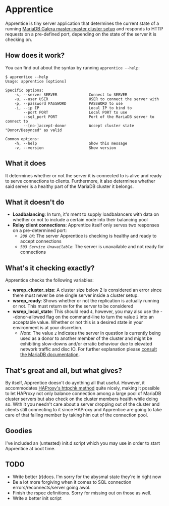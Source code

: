 # Apprentice

Apprentice is tiny server application that determines the current state of a running [MariaDB Galera master-master cluster setup](https://mariadb.com/kb/en/what-is-mariadb-galera-cluster/) and responds to HTTP requests on a pre-defined port, depending on the state of the server it is checking on.

## How does it work?

You can find out about the syntax by running `apprentice --help`:

    $ apprentice --help
    Usage: apprentice [options]

    Specific options:
        -s, --server SERVER              Connect to SERVER
        -u, --user USER                  USER to connect the server with
        -p, --password PASSWORD          PASSWORD to use
        -i, --ip IP                      Local IP to bind to
            --port PORT                  Local PORT to use
            --sql_port PORT              Port of the MariaDB server to connect to
            --[no-]accept-donor          Accept cluster state "Donor/Desynced" as valid

    Common options:
        -h, --help                       Show this message
        -v, --version                    Show version


## What it does

It determines whether or not the server it is connected to is alive and ready to serve connections to clients. Furthermore, it also determines whether said server is a healthy part of the MariaDB cluster it belongs.

## What it doesn't do

* **Loadbalancing**: In turn, it's ment to supply loadbalancers with data on whether or not to include a certain node into their balancing pool
* **Relay client connections**: Apprentice itself only serves two responses on a pre-determined port:
    * *`200 OK`*: The server Apprentice is checking is healthy and ready to accept connections
    * *`503 Service Unavailable`*: The server is unavailable and not ready for connections

## What's it checking exactly?

Apprentice checks the following variables:

* **wsrep_cluster_size**: A cluster size below 2 is considered an error since there must never be one single server inside a cluster setup.
* **wsrep_ready**: Shows whether or not the replication is actually running or not. This must return `ON` for the server to be considered
* **wsrep_local_state**: This should read `4`, however, you may also use the --donor-allowed flag on the command-line to turn the value `2` into an acceptable value. Whether or not this is a desired state in your environment is at your discretion.
    * *Note*: The value `2` indicates the server in question is currently being used as a donor to another member of the cluster and might be exhibiting slow-downs and/or erratic behaviour due to elevated network traffic and disc IO. For further explanation please [consult the MariaDB documentation](https://mariadb.com/kb/en/what-is-mariadb-galera-cluster/).

## That's great and all, but what gives?
By itself, Apprentice doesn't do aynthing all that useful. However, it accommodates [HAProxy's httpchk method](http://cbonte.github.io/haproxy-dconv/configuration-1.4.html#option%20httpchk) quite nicely, making it possible to let HAProxy not only balance connection among a large pool of MariaDB cluster servers but also check on the cluster members health while doing so. With it you needn't care about a server dropping out of the cluster and clients still connecting to it since HAProxy and Apprentice are going to take care of that failing member by taking him out of the connection pool.

## Goodies

I've included an (untested) init.d script which you may use in order to start Apprentice at boot time.

## TODO

* Write better (r)docs. I'm sorry for the abysmal state they're in right now
* Be a lot more forgiving when it comes to SQL connection errors/reconnects/server going awol.
* Finish the rspec definitions. Sorry for missing out on those as well.
* Write a better init script